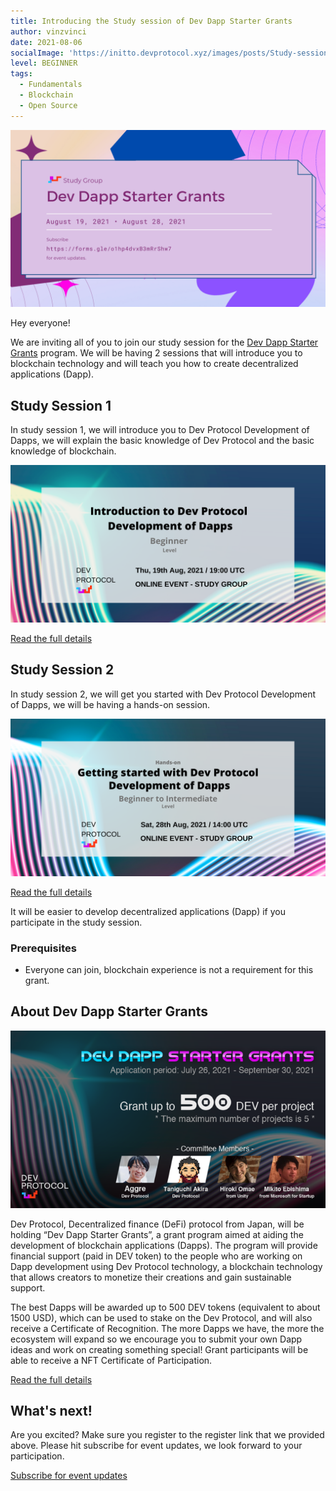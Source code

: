 ```yaml
---
title: Introducing the Study session of Dev Dapp Starter Grants
author: vinzvinci
date: 2021-08-06
socialImage: 'https://initto.devprotocol.xyz/images/posts/Study-session-of-Dev-Dapp-Starter-Grants/ogp_en.png'
level: BEGINNER
tags:
  - Fundamentals
  - Blockchain
  - Open Source
---
```


![ogp_en](/images/posts/Study-session-of-Dev-Dapp-Starter-Grants/ogp_en.png)

Hey everyone!

We are inviting all of you to join our study session for the [Dev Dapp Starter Grants](https://devprotocol.notion.site/Welcome-to-DEV-DAPP-STARTER-GRANTS-5cb95252f18540258111581ea54d8808) program. We will be having 2 sessions that will introduce you to blockchain technology and will teach you how to create decentralized applications (Dapp).

## Study Session 1

In study session 1, we will introduce you to Dev Protocol Development of Dapps, we will explain the basic knowledge of Dev Protocol and the basic knowledge of blockchain.

![ogp_en1](/images/posts/Study-session-of-Dev-Dapp-Starter-Grants/ogp1_en.png)

[Read the full details](https://www.eventbrite.com/e/164113063591)

## Study Session 2

In study session 2, we will get you started with Dev Protocol Development of Dapps, we will be having a hands-on session.

![ogp_en2](/images/posts/Study-session-of-Dev-Dapp-Starter-Grants/ogp2_en.png)

[Read the full details](https://www.eventbrite.com/e/164110265221)

It will be easier to develop decentralized applications (Dapp) if you participate in the study session.

### Prerequisites

- Everyone can join, blockchain experience is not a requirement for this grant.

## About Dev Dapp Starter Grants

![ogp_en3](/images/posts/Study-session-of-Dev-Dapp-Starter-Grants/ogp3_en.png)

Dev Protocol, Decentralized finance (DeFi) protocol from Japan, will be holding “Dev Dapp Starter Grants”, a grant program aimed at aiding the development of blockchain applications (Dapps). The program will provide financial support (paid in DEV token) to the people who are working on Dapp development using Dev Protocol technology, a blockchain technology that allows creators to monetize their creations and gain sustainable support.

The best Dapps will be awarded up to 500 DEV tokens (equivalent to about 1500 USD), which can be used to stake on the Dev Protocol, and will also receive a Certificate of Recognition. The more Dapps we have, the more the ecosystem will expand so we encourage you to submit your own Dapp ideas and work on creating something special! Grant participants will be able to receive a NFT Certificate of Participation.

[Read the full details](https://devprotocol.notion.site/Welcome-to-DEV-DAPP-STARTER-GRANTS-5cb95252f18540258111581ea54d8808)

## What's next!

Are you excited? Make sure you register to the register link that we provided above. Please hit subscribe for event updates, we look forward to your participation.

[Subscribe for event updates](https://forms.gle/o1hp4dvxB3mRrShw7)
